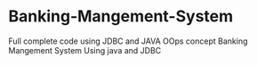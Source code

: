 # Banking-Mangement-System
Full complete code 
using JDBC and JAVA OOps concept
Banking Mangement System Using java and JDBC
